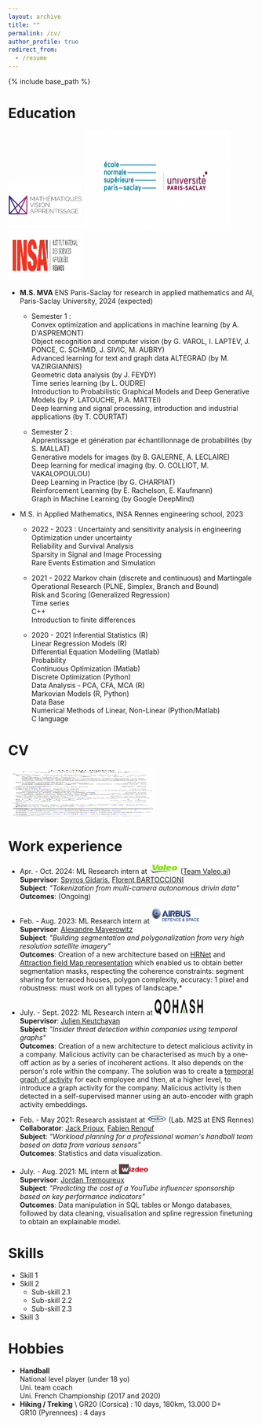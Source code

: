 ```yaml
---
layout: archive
title: ""
permalink: /cv/
author_profile: true
redirect_from:
  - /resume
---
```


{% include base_path %}

Education
======
<img src="/images/mva_logo.png" alt="MVA" width="150" height="100" /> <img src="/images/ens-ps.png" alt="MVA" width="300" height="200" /> <img src="/images/insa.png" alt="MVA" width="150" height="100" />
* **M.S. MVA** ENS Paris-Saclay for research in applied mathematics and AI, Paris-Saclay University, 2024 (expected)
  * Semester 1 : \
    Convex optimization and applications in machine learning (by A. D'ASPREMONT) \
    Object recognition and computer vision (by G. VAROL, I. LAPTEV, J. PONCE, C. SCHMID, J. SIVIC, M. AUBRY) \
    Advanced learning for text and graph data ALTEGRAD (by M. VAZIRGIANNIS) \
    Geometric data analysis (by J. FEYDY) \
    Time series learning (by L. OUDRE) \
    Introduction to Probabilistic Graphical Models and Deep Generative Models (by P. LATOUCHE, P.A. MATTEI) \
    Deep learning and signal processing, introduction and industrial applications (by T. COURTAT) 

  * Semester 2 : \
    Apprentissage et génération par échantillonnage de probabilités (by S. MALLAT) \
    Generative models for images (by B. GALERNE, A. LECLAIRE) \
    Deep learning for medical imaging (by. O. COLLIOT, M. VAKALOPOULOU) \
    Deep Learning in Practice (by G. CHARPIAT) \
    Reinforcement Learning (by E. Rachelson, E. Kaufmann) \
    Graph in Machine Learning (by Google DeepMind) 

* M.S. in Applied Mathematics, INSA Rennes engineering school, 2023
  * 2022 - 2023 :
    Uncertainty and sensitivity analysis in engineering\
    Optimization under uncertainty\
    Reliability and Survival Analysis\
    Sparsity in Signal and Image Processing\
    Rare Events Estimation and Simulation

  * 2021 - 2022
    Markov chain (discrete and continuous) and Martingale\
    Operational Research (PLNE, Simplex, Branch and Bound)\
    Risk and Scoring (Generalized Regression)\
    Time series\
    C++\
    Introduction to finite differences

  * 2020 - 2021
    Inferential Statistics (R) \
    Linear Regression Models (R) \
    Differential Equation Modelling (Matlab) \
    Probability \
    Continuous Optimization (Matlab) \
    Discrete Optimization (Python) \
    Data Analysis - PCA, CFA, MCA (R) \
    Markovian Models (R, Python) \
    Data Base \
    Numerical Methods of Linear, Non-Linear (Python/Matlab) \
    C language


CV
======
<a href="/files/Resume_callard_baptiste.pdf" target="_blank"><img src="/images/resume.png" alt="Resume" width="300" height="100" /></a>

Work experience
======

* Apr. - Oct. 2024: ML Research intern at [<img src="/images/valeo_logo.png" alt="Valeo.ai" width="60" height="20" />](https://valeoai.github.io/blog/) ([Team Valeo.ai](https://valeoai.github.io/blog/)) \
  **Supervisor**: [Spyros Gidaris](https://scholar.google.fr/citations?user=7atfg7EAAAAJ&hl=en), [Florent BARTOCCIONI](https://scholar.google.com/citations?user=SemxkMwAAAAJ&hl=fr) \
  **Subject**: *"Tokenization from multi-camera autonomous drivin data"* \
  **Outcomes**: (Ongoing)

* Feb. - Aug. 2023: ML Research intern at [<img src="/images/Airbus.jpg" alt="Airbus" width="100" height="33" />](https://www.airbus.com/fr/space/space-made-in-france-by-airbus)\
  **Supervisor**: [Alexandre Mayerowitz](https://www.linkedin.com/in/alexandre-mayerowitz-393a45b7/?originalSubdomain=fr) \
  **Subject**: *"Building segmentation and polygonalization from very high resolution satellite imagery"* \
  **Outcomes**: Creation of a new architecture based on [HRNet](https://arxiv.org/abs/1908.07919) and [Attraction field Map representation](https://arxiv.org/abs/1812.021220) which enabled us to obtain better segmentation masks, respecting the coherence constraints: segment sharing for terraced houses, polygon complexity, accuracy: 1 pixel and robustness: must work on all types of landscape.*

* July. - Sept. 2022: ML Research intern at [<img src="/images/Qohash.png" alt="Qohash" width="100" height="33" />](https://qohash.com/about-us/)\
  **Supervisor**: [Julien Keutchayan](https://dblp.org/pid/202/2872.html) \
  **Subject**: *"Insider threat detection within companies using temporal graphs"* \
  **Outcomes**: Creation of a new architecture to detect malicious activity in a company. Malicious activity can be characterised as much by a one-off action as by a series of incoherent actions. It also depends on the person's role within the company. The solution was to create a [temporal graph of activity](https://github.com/graphaware/neo4j-timetree) for each employee and then, at a higher level, to introduce a graph activity for the company. Malicious activity is then detected in a self-supervised manner using an auto-encoder with graph activity embeddings. 

* Feb. - May 2021: Research assistant at [<img src="/images/m2s.png" alt="m2s" width="40" height="13.33" />](https://m2slab.com/) (Lab. M2S at ENS Rennes)\
  **Collaborator**: [Jack Prioux](https://scholar.google.com/citations?user=ebUlLVQAAAAJ&hl=fr), [Fabien Renouf](https://www.linkedin.com/in/fabien-renouf/) \
  **Subject**: *"Workload planning for a professional women's handball team based on data from various sensors"* \
  **Outcomes**: Statistics and data visualization.

* July. - Aug. 2021: ML intern at [<img src="/images/wizdeo.png" alt="wizdeo" width="60" height="20" />](https://www.wizdeo.com/en/about-us) \
  **Supervisor**: [Jordan Tremoureux](https://www.linkedin.com/in/jordantremoureux/?originalSubdomain=fr) \
  **Subject**: *"Predicting the cost of a YouTube influencer sponsorship based on key performance indicators"* \
  **Outcomes**: Data manipulation in SQL tables or Mongo databases, followed by data cleaning, visualisation and spline regression finetuning to obtain an explainable model.
  
Skills
======
* Skill 1
* Skill 2
  * Sub-skill 2.1
  * Sub-skill 2.2
  * Sub-skill 2.3
* Skill 3

<!-- Publications
======
  <ul>{% for post in site.publications reversed %}
    {% include archive-single-cv.html %}
  {% endfor %}</ul>
  
Talks
======
  <ul>{% for post in site.talks reversed %}
    {% include archive-single-talk-cv.html  %}
  {% endfor %}</ul>
  
Teaching
======
  <ul>{% for post in site.teaching reversed %}
    {% include archive-single-cv.html %}
  {% endfor %}</ul> -->
  
Hobbies
======
* **Handball** \
  National level player (under 18 yo) \
  Uni. team coach \
  Uni. French Championship (2017 and 2020) 
* **Hiking / Treking** \ 
  GR20 (Corsica) : 10 days, 180km, 13.000 D+  \
  GR10 (Pyrennees) : 4 days 
